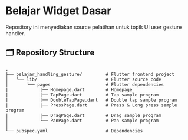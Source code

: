 # Belajar Widget Dasar

Repository ini menyediakan source pelatihan untuk topik UI user gesture handler.

## 🗂️ Repository Structure

```plaintext
.
├── belajar_handling_gesture/         # Flutter frontend project
│   └── lib/                          # Flutter source code
│       └── pages                     # Flutter dependencies
|            |── Homepage.dart        # Homepage
|            |── TapPage.dart         # Tap sample program
|            |── DoubleTapPage.dart   # Double tap sample program
|            |── PressPage.dart       # Press & Long press sample program
|            |── DragPage.dart        # Drag sample program
│            └── PanPage.dart         # Pan sample program
│
└── pubspec.yaml                      # Dependencies